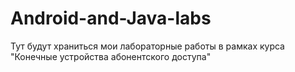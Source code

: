 # Android-and-Java-labs
Тут будут храниться мои лабораторные работы в рамках курса "Конечные устройства абонентского доступа"

